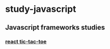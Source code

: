 # study-javascript
## Javascript frameworks studies
### [react tic-tac-toe](./react-tic-tac-toe/README.md)

